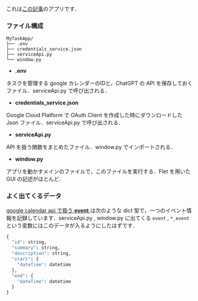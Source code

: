 これは[この記事](https://qiita.com/drafts/174b0de5467ddf5362c5/edit)のアプリです．

### ファイル構成
```
MyTaskApp/
├── .env
├── credentials_service.json
├── serviceApi.py
└── window.py
```
- **.env**
  
タスクを管理する google カレンダーのIDと，ChatGPT の API を保存しておくファイル．serviceApi.py で呼び出される．
- **credentials_service.json**

Google Cloud Platform で OAuth Client を作成した時にダウンロードした Json ファイル．serviceApi.py で呼び出される．
- **serviceApi.py**

API を扱う関数をまとめたファイル．window.py でインポートされる．
- **window.py**

アプリを動かすメインのファイルで，このファイルを実行する．Flet を用いた GUI の記述がほとんど．

### よく出てくるデータ
[google calendar api で扱う **event** ](https://developers.google.com/calendar/api/v3/reference/events)は次のような dict 型で，一つのイベント情報を記録しています．serviceApi.py , window.py に出てくる ``event`` , ``*_event`` という変数にはこのデータが入るようにしたはずです．
```python
{
  "id": string,
  "summary": string,
  "description": string,
  "start": {
    "dateTime": datetime
  },
  "end": {
    "dateTime": datetime
  }
}
```
